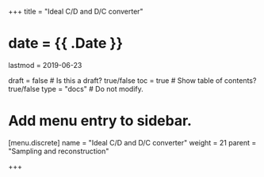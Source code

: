 +++
title = "Ideal C/D and D/C converter"

# date = {{ .Date }}
lastmod = 2019-06-23

draft = false  # Is this a draft? true/false
toc = true  # Show table of contents? true/false
type = "docs"  # Do not modify.

# Add menu entry to sidebar.
[menu.discrete]
  name = "Ideal C/D and D/C converter"
  weight = 21
  parent = "Sampling and reconstruction"

+++
